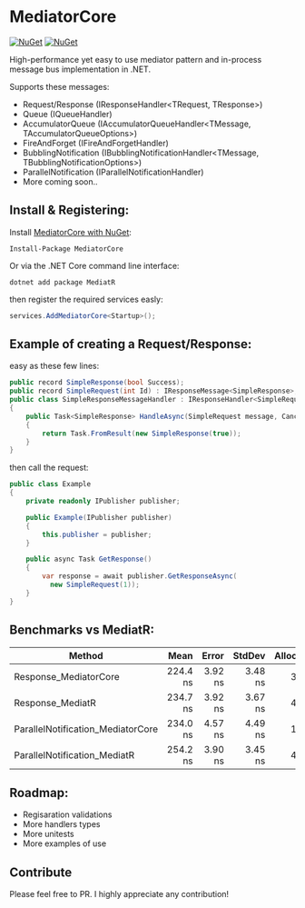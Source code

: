 # MediatorCore

[![NuGet](https://img.shields.io/nuget/dt/MediatorCore.svg)](https://www.nuget.org/packages/MediatorCore) 
[![NuGet](https://img.shields.io/nuget/vpre/MediatorCore.svg)](https://www.nuget.org/packages/MediatorCore)

High-performance yet easy to use mediator pattern and in-process message bus implementation in .NET.

Supports these messages:
- Request/Response (IResponseHandler<TRequest, TResponse>)
- Queue (IQueueHandler<TMessage>)
- AccumulatorQueue (IAccumulatorQueueHandler<TMessage, TAccumulatorQueueOptions>)
- FireAndForget (IFireAndForgetHandler<TMessage>)
- BubblingNotification (IBubblingNotificationHandler<TMessage, TBubblingNotificationOptions>)
- ParallelNotification (IParallelNotificationHandler<TMessage>)
- More coming soon..

## Install & Registering:

Install [MediatorCore with NuGet](https://www.nuget.org/packages/MediatorCore):

    Install-Package MediatorCore
    
Or via the .NET Core command line interface:

    dotnet add package MediatR

then register the required services easly:

```csharp
services.AddMediatorCore<Startup>();
```

## Example of creating a Request/Response:

easy as these few lines:
```csharp
public record SimpleResponse(bool Success);
public record SimpleRequest(int Id) : IResponseMessage<SimpleResponse>;
public class SimpleResponseMessageHandler : IResponseHandler<SimpleRequest, SimpleResponse>
{
    public Task<SimpleResponse> HandleAsync(SimpleRequest message, CancellationToken cancellationToken)
    {
        return Task.FromResult(new SimpleResponse(true));
    }
}
```

then call the request:
```csharp
public class Example
{
    private readonly IPublisher publisher;

    public Example(IPublisher publisher)
    {
        this.publisher = publisher;
    }

    public async Task GetResponse()
    {
        var response = await publisher.GetResponseAsync(
          new SimpleRequest(1));
    }
}
```

## Benchmarks vs MediatR:
|                            Method |     Mean |   Error |  StdDev | Allocated |
|---------------------------------- |---------:|--------:|--------:|----------:|
|             Response_MediatorCore | 224.4 ns | 3.92 ns | 3.48 ns |     384 B |
|                  Response_MediatR | 234.7 ns | 3.92 ns | 3.67 ns |     464 B |
| ParallelNotification_MediatorCore | 234.0 ns | 4.57 ns | 4.49 ns |     182 B |
|      ParallelNotification_MediatR | 254.2 ns | 3.90 ns | 3.45 ns |     496 B |

## Roadmap:
- Regisaration validations
- More handlers types
- More unitests
- More examples of use

## Contribute
Please feel free to PR. I highly appreciate any contribution!
